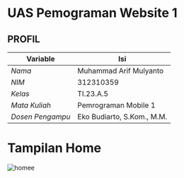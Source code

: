 # UAS Pemograman Website 1
## PROFIL
| Variable           |             Isi            |
| -------------------|----------------------------|
| *Nama*           |         Muhammad Arif Mulyanto      |
| *NIM*            |          312310359        |
| *Kelas*          |          TI.23.A.5         |
| *Mata Kuliah*    |     Pemrograman Mobile  1   |
| *Dosen Pengampu* | Eko Budiarto, S.Kom., M.M. |

# Tampilan Home
![homee](https://github.com/user-attachments/assets/77139377-93d2-4d84-909a-cd3433fe9023)
 
